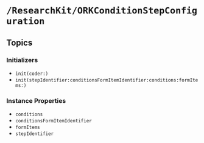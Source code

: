 # ``/ResearchKit/ORKConditionStepConfiguration``

<!-- The content below this line is auto-generated and is redundant. You should either incorporate it into your content above this line or delete it. -->

## Topics

### Initializers

- ``init(coder:)``
- ``init(stepIdentifier:conditionsFormItemIdentifier:conditions:formItems:)``

### Instance Properties

- ``conditions``
- ``conditionsFormItemIdentifier``
- ``formItems``
- ``stepIdentifier``
